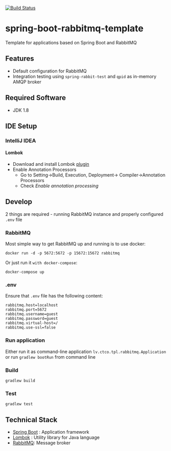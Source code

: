 [![Build Status](https://travis-ci.org/ctco-dev/spring-boot-rabbitmq-template.svg?branch=master)](https://travis-ci.org/ctco-dev/spring-boot-rabbitmq-template)

# spring-boot-rabbitmq-template

Template for applications based on Spring Boot and RabbitMQ

## Features

- Default configuration for RabbitMQ
- Integration testing using `spring-rabbit-test` and `qpid` as in-memory AMQP broker

## Required Software

- JDK 1.8

## IDE Setup

### IntelliJ IDEA

#### Lombok

- Download and install Lombok [plugin](https://plugins.jetbrains.com/plugin/6317-lombok-plugin)
- Enable Annotation Processors
  -  Go to Setting->Build, Execution, Deployment-> Compiler->Annotation Processors
  -  Check _Enable annotation processing_

## Develop

2 things are required - running RabbitMQ instance and properly configured `.env` file

### RabbitMQ

Most simple way to get RabbitMQ up and running is to use docker:

`docker run -d -p 5672:5672 -p 15672:15672 rabbitmq`

Or just run it `with docker-compose`:

```
docker-compose up
```

### .env

Ensure that `.env` file has the following content:

```
rabbitmq.host=localhost
rabbitmq.port=5672
rabbitmq.username=guest
rabbitmq.password=guest
rabbitmq.virtual-host=/
rabbitmq.use-ssl=false
```

### Run application

Either run it as command-line application `lv.ctco.tpl.rabbitmq.Application` or run `gradlew bootRun` from command line

### Build

```
gradlew build
```


### Test

```
gradlew test
```

## Technical Stack

- [Spring Boot](https://projects.spring.io/spring-boot/) : Application framework
- [Lombok](https://projectlombok.org/features/index.html) : Utility library for Java language
- [RabbitMQ](https://www.rabbitmq.com/): Message broker
